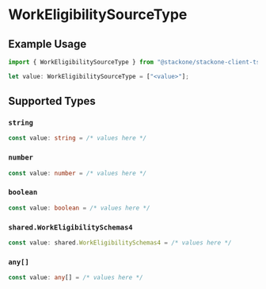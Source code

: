 # WorkEligibilitySourceType

## Example Usage

```typescript
import { WorkEligibilitySourceType } from "@stackone/stackone-client-ts/sdk/models/shared";

let value: WorkEligibilitySourceType = ["<value>"];
```

## Supported Types

### `string`

```typescript
const value: string = /* values here */
```

### `number`

```typescript
const value: number = /* values here */
```

### `boolean`

```typescript
const value: boolean = /* values here */
```

### `shared.WorkEligibilitySchemas4`

```typescript
const value: shared.WorkEligibilitySchemas4 = /* values here */
```

### `any[]`

```typescript
const value: any[] = /* values here */
```

